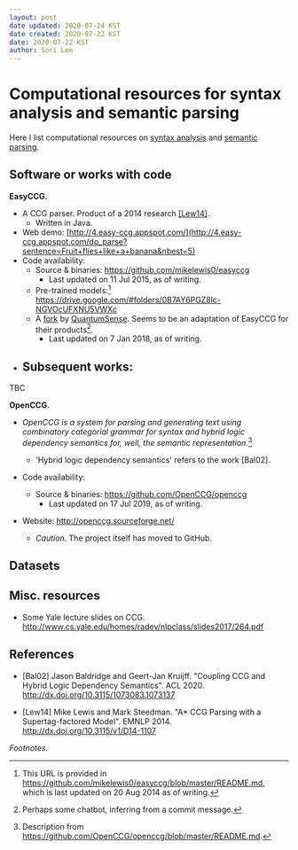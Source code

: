 ```yaml
---
layout: post
date updated: 2020-07-24 KST
date created: 2020-07-22 KST
date: 2020-07-22 KST
author: Sori Lee
---
```


# Computational resources for syntax analysis and semantic parsing

Here I list computational resources on [syntax analysis](https://en.wikipedia.org/wiki/Parsing) and [semantic parsing](https://en.wikipedia.org/wiki/Semantic_parsing).

## Software or works with code

**EasyCCG.**

- A CCG parser. Product of a 2014 research [[Lew14]](https://www.aclweb.org/anthology/D14-1107.pdf).
  - Written in Java.
- Web demo: [http://4.easy-ccg.appspot.com/](http://4.easy-ccg.appspot.com/do_parse?sentence=Fruit+flies+like+a+banana&nbest=5)
- Code availability:
  - Source & binaries: <https://github.com/mikelewis0/easyccg>
    - Last updated on 11 Jul 2015, as of writing.
  - Pre-trained models:[^1] <https://drive.google.com/#folders/0B7AY6PGZ8lc-NGVOcUFXNU5VWXc>
  - A [fork](https://github.com/stormysmoke/easyccg) by [QuantumSense](https://quantumsense.ai/). Seems to be an adaptation of EasyCCG for their products[^2].
    - Last updated on 7 Jan 2018, as of writing.
- Subsequent works:
    - 
 TBC

[^1]: This URL is provided in <https://github.com/mikelewis0/easyccg/blob/master/README.md>, which is last updated on 20 Aug 2014 as of writing.

[^2]: Perhaps some chatbot, inferring from a commit message.

**OpenCCG.**

- *OpenCCG is a system for parsing and generating text using combinatory categorial grammar for syntax and hybrid logic dependency semantics for, well, the semantic representation.*[^3]
  - 'Hybrid logic dependency semantics' refers to the work [Bal02].

- Code availability:
  - Source & binaries: https://github.com/OpenCCG/openccg
    - Last updated on 17 Jul 2019, as of writing.

- Website: <http://openccg.sourceforge.net/>
  - *Caution.* The project itself has moved to GitHub.

[^3]: Description from <https://github.com/OpenCCG/openccg/blob/master/README.md>.

## Datasets

<!--Groningen Meaning Bank-->

<!-- https://esslli2016.unibz.it/wp-content/uploads/2015/10/MeaningBanking.pdf -->

## Misc. resources

- Some Yale lecture slides on CCG. <http://www.cs.yale.edu/homes/radev/nlpclass/slides2017/264.pdf>


## References

- [Bal02] Jason Baldridge and Geert-Jan Kruijff. "Coupling CCG and Hybrid Logic Dependency Semantics". ACL 2020. <http://dx.doi.org/10.3115/1073083.1073137>

- [Lew14] Mike Lewis and Mark Steedman. "A* CCG Parsing with a Supertag-factored Model". EMNLP 2014. <http://dx.doi.org/10.3115/v1/D14-1107>

*Footnotes.*
